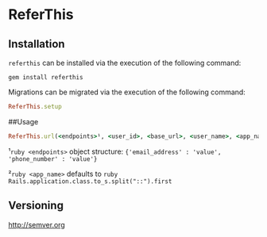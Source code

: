 <!-- https://github.com/twitter/bootstrap/blob/master/README.md
http://twitter.github.com/bootstrap/javascript.html -->
# ReferThis

## Installation
```referthis``` can be installed via the execution of the following command:
```
gem install referthis
```
Migrations can be migrated via the execution of the following command:
```ruby
ReferThis.setup
```

##Usage
```ruby
ReferThis.url(<endpoints>¹, <user_id>, <base_url>, <user_name>, <app_name>²)
```
¹```ruby
<endpoints>``` object structure: ```{'email_address' : 'value', 'phone_number' : 'value'}```

²```ruby
<app_name>``` defaults to ```ruby Rails.application.class.to_s.split("::").first```

## Versioning
http://semver.org
